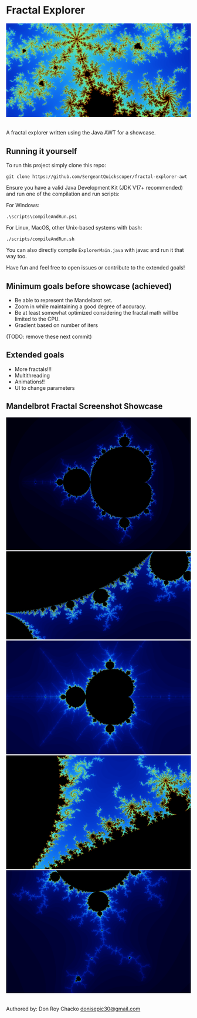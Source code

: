 # Fractal Explorer
<img src="./docs/mandelbrotShowcase/mandelbrot4.png">

\
A fractal explorer written using the Java AWT for a showcase.

## Running it yourself

To run this project simply clone this repo:
```
git clone https://github.com/SergeantQuickscoper/fractal-explorer-awt 
```

Ensure you have a valid Java Development Kit (JDK V17+ recommended) and run one of the compilation and run scripts:

For Windows:
```
.\scripts\compileAndRun.ps1
```

For Linux, MacOS, other Unix-based systems with bash:
```
./scripts/compileAndRun.sh
```

You can also directly compile `ExplorerMain.java` with javac and run it that way too.

Have fun and feel free to open issues or contribute to the extended goals!

## Minimum goals before showcase (achieved)

- Be able to represent the Mandelbrot set.
- Zoom in while maintaining a good degree of accuracy.
- Be at least somewhat optimized considering the fractal math will be limited to the CPU.
- Gradient based on number of iters

(TODO: remove these next commit)

## Extended goals
- More fractals!!!
- Multithreading
- Animations!!
- UI to change parameters

## Mandelbrot Fractal Screenshot Showcase
<img src="./docs/mandelbrotShowcase/mandelbrot1.png">
<img src="./docs/mandelbrotShowcase/mandelbrot2.png">
<img src="./docs/mandelbrotShowcase/mandelbrot3.png">
<img src="./docs/mandelbrotShowcase/mandelbrot5.png">
<img src="./docs/mandelbrotShowcase/mandelbrot6.png">

\
Authored by: Don Roy Chacko <donisepic30@gmail.com>
